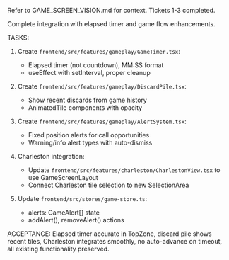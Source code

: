 Refer to GAME_SCREEN_VISION.md for context. Tickets 1-3 completed.

Complete integration with elapsed timer and game flow enhancements.

TASKS:
1. Create `frontend/src/features/gameplay/GameTimer.tsx`:
   - Elapsed timer (not countdown), MM:SS format
   - useEffect with setInterval, proper cleanup
   
2. Create `frontend/src/features/gameplay/DiscardPile.tsx`:
   - Show recent discards from game history
   - AnimatedTile components with opacity
   
3. Create `frontend/src/features/gameplay/AlertSystem.tsx`:
   - Fixed position alerts for call opportunities
   - Warning/info alert types with auto-dismiss
   
4. Charleston integration:
   - Update `frontend/src/features/charleston/CharlestonView.tsx` to use GameScreenLayout
   - Connect Charleston tile selection to new SelectionArea
   
5. Update `frontend/src/stores/game-store.ts`:
   - alerts: GameAlert[] state
   - addAlert(), removeAlert() actions

ACCEPTANCE: Elapsed timer accurate in TopZone, discard pile shows recent tiles, Charleston integrates smoothly, no auto-advance on timeout, all existing functionality preserved.